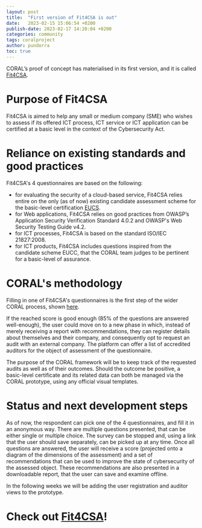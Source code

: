 ```yaml
---
layout: post
title:  "First version of Fit4CSA is out"
date:   2023-02-15 15:06:54 +0200
publish-date: 2023-02-17 14:20:04 +0200
categories: community
tags: coralproject
author: pundorra
toc: true
---
```


CORAL’s proof of concept has materialised in its first version, and it is called [Fit4CSA](https://fit4csa.nc3.lu/survey/). 

# Purpose of Fit4CSA
Fit4CSA is aimed to help any small or medium company (SME) who wishes to assess if its offered ICT process, ICT service or ICT application can be certified at a basic level in the context 
of the Cybersecurity Act. 


# Reliance on existing standards and good practices
Fit4CSA's 4 questionnaires are based on the following:
* for evaluating the security of a cloud-based service, Fit4CSA relies entire on the only (as of now) existing candidate assessment scheme for the basic-level certification  [EUCS](https://www.enisa.europa.eu/publications/eucs-cloud-service-scheme).
* for Web applications, Fit4CSA relies on good practices from OWASP’s Application Security Verification Standard 4.0.2 and OWASP's Web Security Testing Guide v4.2.
* for ICT processes, Fit4CSA is based on the standard ISO/IEC 21827:2008.
* for ICT products, Fit4CSA includes questions inspired from the candidate scheme EUCC, that the CORAL team judges to be pertinent for a basic-level of assurance. 

# CORAL's methodology 

Filling in one of Fit4CSA's questionnaires is the first step of the wider CORAL process, shown [here](/assets/images/Coral-flow.png). 

If the reached score is good enough (85% of the questions are answered well-enough), the user could move on to a new phase in which, instead of merely receiving a report with recommendations, they can register details about themselves and their company, and consequently opt to request an audit with an external company. The platform can offer a list of accredited auditors for the object of assessment of the questionnaire.

The purpose of the CORAL framework will be to keep track of the requested audits as well as of their outcomes. Should the outcome be positive, a basic-level certificate and its related data can both be managed via the CORAL prototype, using any official visual templates.

# Status and next development steps
As of now, the respondent can pick one of the 4 questionnaires, and fill it in an anonymous way. There are multiple questions presented, that can be either single or multiple choice. The survey can be stopped and, using a link that the user should save separately, can be picked up at any time. 
Once all questions are answered, the user will receive a score (projected onto a diagram of the dimensions of the assessment) and a set of recommendations that can be used to improve the state of cybersecurity of the assessed object. These recommendations are also presented in a downloadable report, that the user can save and examine offline.

In the following weeks we will be adding the user registration and auditor views to the prototype.

# Check out [Fit4CSA](https://fit4csa.nc3.lu/survey/)!
